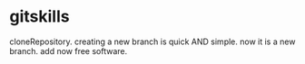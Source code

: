 # gitskills
cloneRepository.
creating a new branch is quick AND simple.
now it is a new branch.
add now free software.